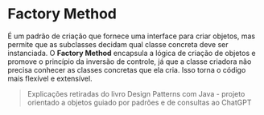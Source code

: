 # Factory Method

É um padrão de criação que fornece uma interface para criar objetos, mas permite que as subclasses decidam qual classe concreta deve ser instanciada. O **Factory Method** encapsula a lógica de criação de objetos e promove o princípio da inversão de controle, já que a classe criadora não precisa conhecer as classes concretas que ela cria. Isso torna o código mais flexível e extensível. 

> Explicações retiradas do livro Design Patterns com Java - projeto orientado a objetos guiado por padrões e de consultas ao ChatGPT